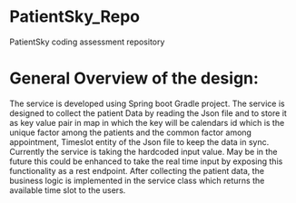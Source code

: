 # PatientSky_Repo
PatientSky coding assessment repository

# General Overview of the design: 
The service is developed using Spring boot Gradle project. The service is designed to collect the patient Data by reading the Json file and to store it as key value pair in map in which the key will be calendars id which is the unique factor among the patients and the common factor among appointment, Timeslot entity of the Json file to keep the data in sync.
Currently the service is taking the hardcoded input value. May be in the future this could be enhanced to take the real time input by exposing this functionality as a rest endpoint.
After collecting the patient data, the business logic is implemented in the service class which returns the available time slot to the users.
 
 





